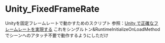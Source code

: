 # Unity_FixedFrameRate
Unityを固定フレームレートで動かすためのスクリプト
参照：[Unity で正確なフレームレートを実現する](https://blogs.unity3d.com/jp/2019/06/03/precise-framerates-in-unity/)
これをシングルトン&RuntimeInitializeOnLoadMethodでシーンへのアタッチ不要で動作するようにしただけ
